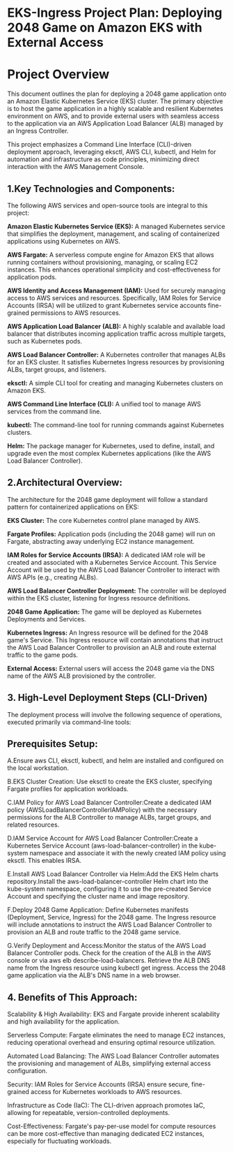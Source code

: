 # EKS-Ingress Project Plan: Deploying 2048 Game on Amazon EKS with External Access



# Project Overview

This document outlines the plan for deploying a 2048 game application onto an Amazon Elastic Kubernetes Service (EKS) cluster. The primary objective is to host the game application in a highly scalable and resilient Kubernetes environment on AWS, and to provide external users with seamless access to the application via an AWS Application Load Balancer (ALB) managed by an Ingress Controller.

This project emphasizes a Command Line Interface (CLI)-driven deployment approach, leveraging eksctl, AWS CLI, kubectl, and Helm for automation and infrastructure as code principles, minimizing direct interaction with the AWS Management Console.



## 1.Key Technologies and Components:
The following AWS services and open-source tools are integral to this project:

**Amazon Elastic Kubernetes Service (EKS):** A managed Kubernetes service that simplifies the deployment, management, and scaling of containerized applications using Kubernetes on AWS.

**AWS Fargate:** A serverless compute engine for Amazon EKS that allows running containers without provisioning, managing, or scaling EC2 instances. This enhances operational simplicity and cost-effectiveness for application pods.

**AWS Identity and Access Management (IAM):** Used for securely managing access to AWS services and resources. Specifically, IAM Roles for Service Accounts (IRSA) will be utilized to grant Kubernetes service accounts fine-grained permissions to AWS resources.

**AWS Application Load Balancer (ALB):** A highly scalable and available load balancer that distributes incoming application traffic across multiple targets, such as Kubernetes pods.

**AWS Load Balancer Controller:** A Kubernetes controller that manages ALBs for an EKS cluster. It satisfies Kubernetes Ingress resources by provisioning ALBs, target groups, and listeners.

**eksctl:** A simple CLI tool for creating and managing Kubernetes clusters on Amazon EKS.

**AWS Command Line Interface (CLI):** A unified tool to manage AWS services from the command line.

**kubectl:** The command-line tool for running commands against Kubernetes clusters.

**Helm:** The package manager for Kubernetes, used to define, install, and upgrade even the most complex Kubernetes applications (like the AWS Load Balancer Controller).



## 2.Architectural Overview:
The architecture for the 2048 game deployment will follow a standard pattern for containerized applications on EKS:

**EKS Cluster:** The core Kubernetes control plane managed by AWS.

**Fargate Profiles:** Application pods (including the 2048 game) will run on Fargate, abstracting away underlying EC2 instance management.

**IAM Roles for Service Accounts (IRSA):** A dedicated IAM role will be created and associated with a Kubernetes Service Account. This Service Account will be used by the AWS Load Balancer Controller to interact with AWS APIs (e.g., creating ALBs).

**AWS Load Balancer Controller Deployment:** The controller will be deployed within the EKS cluster, listening for Ingress resource definitions.

**2048 Game Application:** The game will be deployed as Kubernetes Deployments and Services.

**Kubernetes Ingress:** An Ingress resource will be defined for the 2048 game's Service. This Ingress resource will contain annotations that instruct the AWS Load Balancer Controller to provision an ALB and route external traffic to the game pods.

**External Access:** External users will access the 2048 game via the DNS name of the AWS ALB provisioned by the controller.



## 3. High-Level Deployment Steps (CLI-Driven)
The deployment process will involve the following sequence of operations, executed primarily via command-line tools:


## Prerequisites Setup:
A.Ensure aws CLI, eksctl, kubectl, and helm are installed and configured on the local workstation.

B.EKS Cluster Creation: Use eksctl to create the EKS cluster, specifying Fargate profiles for application workloads.

C.IAM Policy for AWS Load Balancer Controller:Create a dedicated IAM policy (AWSLoadBalancerControllerIAMPolicy) with the necessary permissions for the ALB Controller to manage ALBs, target groups, and related resources.

D.IAM Service Account for AWS Load Balancer Controller:Create a Kubernetes Service Account (aws-load-balancer-controller) in the kube-system namespace and associate it with the newly created IAM policy using eksctl. This enables IRSA.

E.Install AWS Load Balancer Controller via Helm:Add the EKS Helm charts repository.Install the aws-load-balancer-controller Helm chart into the kube-system namespace, configuring it to use the pre-created Service Account and specifying the cluster name and image repository.

F.Deploy 2048 Game Application: Define Kubernetes manifests (Deployment, Service, Ingress) for the 2048 game.
The Ingress resource will include annotations to instruct the AWS Load Balancer Controller to provision an ALB and route traffic to the 2048 game service.

G.Verify Deployment and Access:Monitor the status of the AWS Load Balancer Controller pods.
Check for the creation of the ALB in the AWS console or via aws elb describe-load-balancers.
Retrieve the ALB DNS name from the Ingress resource using kubectl get ingress.
Access the 2048 game application via the ALB's DNS name in a web browser.



## 4. Benefits of This Approach:
Scalability & High Availability: EKS and Fargate provide inherent scalability and high availability for the application.

Serverless Compute: Fargate eliminates the need to manage EC2 instances, reducing operational overhead and ensuring optimal resource utilization.

Automated Load Balancing: The AWS Load Balancer Controller automates the provisioning and management of ALBs, simplifying external access configuration.

Security: IAM Roles for Service Accounts (IRSA) ensure secure, fine-grained access for Kubernetes workloads to AWS resources.

Infrastructure as Code (IaC): The CLI-driven approach promotes IaC, allowing for repeatable, version-controlled deployments.

Cost-Effectiveness: Fargate's pay-per-use model for compute resources can be more cost-effective than managing dedicated EC2 instances, especially for fluctuating workloads.
